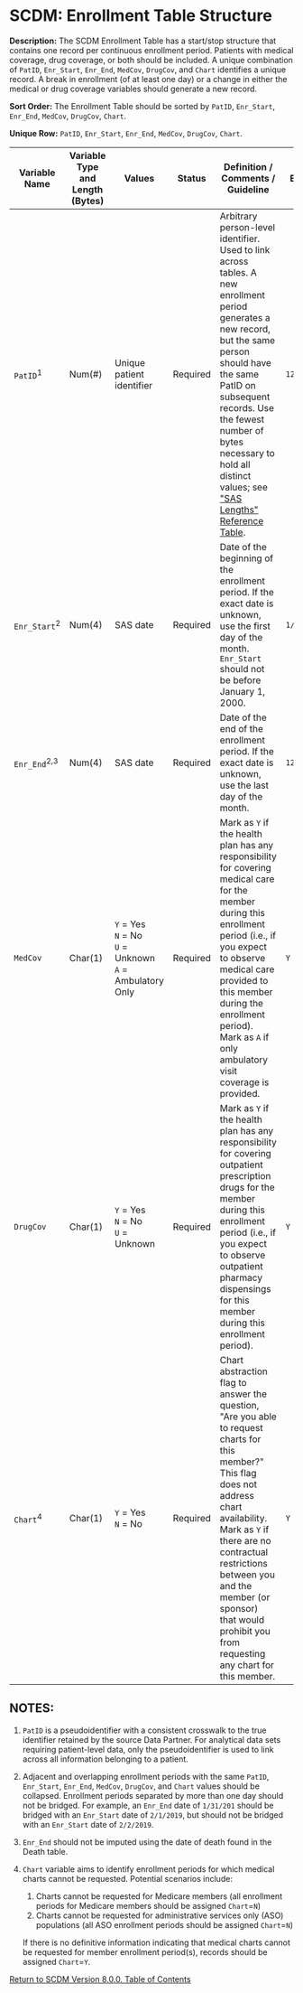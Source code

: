 # SCDM: Enrollment Table Structure

**Description:** The SCDM Enrollment Table has a start/stop structure that contains one record per continuous enrollment period. Patients with medical coverage, drug coverage, or both should be included. A unique combination of `PatID`, `Enr_Start`, `Enr_End`, `MedCov`, `DrugCov`, and `Chart` identifies a unique record. A break in enrollment (of at least one day) or a change in either the medical or drug coverage variables should generate a new record.

**Sort Order:** The Enrollment Table should be sorted by `PatID`, `Enr_Start`, `Enr_End`, `MedCov`, `DrugCov`, `Chart`.

**Unique Row:** `PatID`, `Enr_Start`, `Enr_End`, `MedCov`, `DrugCov`, `Chart`.

| Variable Name | Variable Type and Length (Bytes) | Values | Status | Definition / Comments / Guideline | Example |
| --- | --- | --- | --- | --- |--- |
| `PatID`<sup>1</sup> | Num(#) | Unique patient identifier| Required | Arbitrary person-level identifier. Used to link across tables. A new enrollment period generates a new record, but the same person should have the same PatID on subsequent records. Use the fewest number of bytes necessary to hold all distinct values; see ["SAS Lengths" Reference Table](SCDM_draft_reference_tables_8.1.0_r2.xlsx).| `123456789` |
| `Enr_Start`<sup>2</sup> | Num(4) | SAS date | Required | Date of the beginning of the enrollment period. If the exact date is unknown, use the first day of the month. `Enr_Start` should not be before January 1, 2000. | `1/1/2019` |
| `Enr_End`<sup>2,3</sup> | Num(4) | SAS date | Required | Date of the end of the enrollment period. If the exact date is unknown, use the last day of the month. | `12/31/2019` |
| `MedCov` | Char(1) | `Y` = Yes<br> `N` = No<br> `U` = Unknown<br> `A` = Ambulatory Only | Required | Mark as `Y` if the health plan has any responsibility for covering medical care for the member during this enrollment period (i.e., if you expect to observe medical care provided to this member during the enrollment period). Mark as `A` if only ambulatory visit coverage is provided.| `Y` |
| `DrugCov` | Char(1) | `Y` = Yes<br> `N` = No<br> `U` = Unknown | Required | Mark as `Y` if the health plan has any responsibility for covering outpatient prescription drugs for the member during this enrollment period (i.e., if you expect to observe outpatient pharmacy dispensings for this member during this enrollment period). | `Y` |
| `Chart`<sup>4</sup> | Char(1) | `Y` = Yes<br> `N` = No | Required |Chart abstraction flag to answer the question, "Are you able to request charts for this member?" This flag does not address chart availability. Mark as `Y` if there are no contractual restrictions between you and the member (or sponsor) that would prohibit you from requesting any chart for this member. | `Y` |

## NOTES:

1. `PatID` is a pseudoidentifier with a consistent crosswalk to the true identifier retained by the source Data Partner. For analytical data sets requiring patient-level data, only the pseudoidentifier is used to link across all information belonging to a patient.

2. Adjacent and overlapping enrollment periods with the same `PatID`, `Enr_Start`, `Enr_End`, `MedCov`, `DrugCov`, and `Chart` values should be collapsed. Enrollment periods separated by more than one day should not be bridged. For example, an `Enr_End` date of `1/31/201` should be bridged with an `Enr_Start` date of `2/1/2019`, but should not be bridged with an `Enr_Start` date of `2/2/2019`.

3. `Enr_End` should not be imputed using the date of death found in the Death table.

4. `Chart` variable aims to identify enrollment periods for which medical charts cannot be requested. Potential scenarios include:
    1. Charts cannot be requested for Medicare members (all enrollment periods for Medicare members should be assigned `Chart`=`N`)
    2. Charts cannot be requested for administrative services only (ASO) populations (all ASO enrollment periods should be assigned `Chart`=`N`)

    If there is no definitive information indicating that medical charts cannot be requested for member enrollment period(s), records should be assigned `Chart`=`Y`.

[Return to SCDM Version 8.0.0. Table of Contents](800_0FM_atoc_scdm.md)
